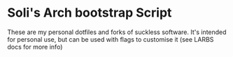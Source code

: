 # Soli's Arch bootstrap Script
These are my personal dotfiles and forks of suckless software. It's intended for personal use, but can be used with flags to customise it (see LARBS docs for more info)
